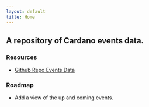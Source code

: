 ```yaml
---
layout: default
title: Home
---
```


## A repository of Cardano events data.

### Resources
- [Github Repo Events Data](https://github.com/selfdriven-octo/cardano-events/tree/main/data)

### Roadmap
- Add a view of the up and coming events.


